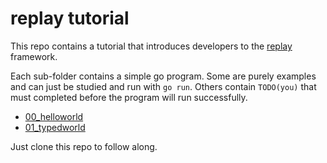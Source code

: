 # replay tutorial

This repo contains a tutorial that introduces developers to the [replay](https://github.com/corverroos/replay) framework.

Each sub-folder contains a simple go program. Some are purely examples and can just be studied and run with `go run`. 
Others contain `TODO(you)` that must completed before the program will run successfully.

- [00_helloworld](./00_helloworld/main.go) 
- [01_typedworld](./01_typedhello/main.go) 

Just clone this repo to follow along.

